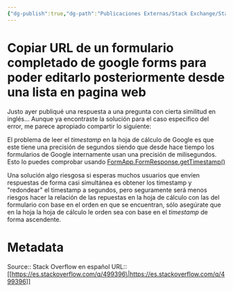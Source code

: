 ```yaml
---
{"dg-publish":true,"dg-path":"Publicaciones Externas/Stack Exchange/Stack Overflow en español/es.stackoverflow.com-499396.md","permalink":"/publicaciones-externas/stack-exchange/stack-overflow-en-espanol/es-stackoverflow-com-499396/","title":"Copiar URL de un formulario completado de google forms para poder editarlo posteriormente desde una lista en pagina web","hide":true,"noteIcon":"default","created":"2024-04-03T12:49:10.680-06:00","updated":"2024-04-05T16:43:57.573-06:00"}
---
```


# Copiar URL de un formulario completado de google forms para poder editarlo posteriormente desde una lista en pagina web

Justo ayer publiqué una respuesta a una pregunta con cierta similitud en inglés... Aunque ya encontraste la solución para el caso específico del error, me parece apropiado compartir lo siguiente:

El problema de leer el *timestamp* en la hoja de cálculo de Google es que este tiene una precisión de segundos siendo que desde hace tiempo los formularios de Google internamente usan una precisión de milisegundos. Esto lo puedes comprobar usando [FormApp.FormResponse.getTimestamp()][1]

Una solución algo riesgosa si esperas muchos usuarios que envíen respuestas de forma casi simultánea es obtener los timestamp y "redondear" el timestamp a segundos, pero seguramente será menos riesgos hacer la relación de las repuestas en la hoja de cálculo con las del formulario con base en el orden en que se encuentran, sólo asegúrate que en la hoja la hoja de cálculo le orden sea con base en el *timestamp* de forma ascendente.


  [1]: https://developers.google.com/apps-script/reference/forms/form-response

# Metadata
Source:: Stack Overflow en español
URL:: [[https://es.stackoverflow.com/q/499396\|https://es.stackoverflow.com/q/499396]]

